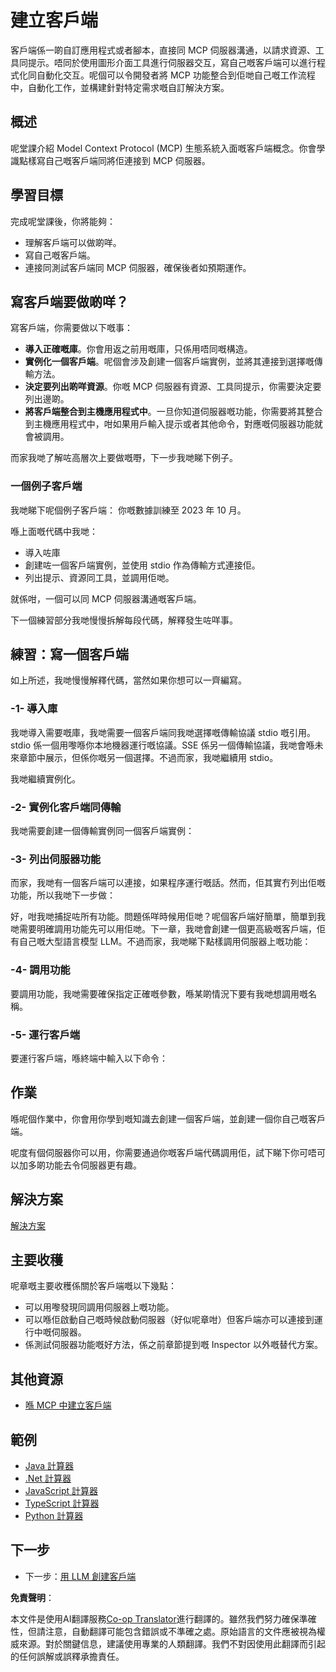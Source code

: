 <!--
CO_OP_TRANSLATOR_METADATA:
{
  "original_hash": "a9c3ca25df37dbb4c1518174fc415ce1",
  "translation_date": "2025-05-17T09:31:25+00:00",
  "source_file": "03-GettingStarted/02-client/README.md",
  "language_code": "hk"
}
-->
# 建立客戶端

客戶端係一啲自訂應用程式或者腳本，直接同 MCP 伺服器溝通，以請求資源、工具同提示。唔同於使用圖形介面工具進行伺服器交互，寫自己嘅客戶端可以進行程式化同自動化交互。呢個可以令開發者將 MCP 功能整合到佢哋自己嘅工作流程中，自動化工作，並構建針對特定需求嘅自訂解決方案。

## 概述

呢堂課介紹 Model Context Protocol (MCP) 生態系統入面嘅客戶端概念。你會學識點樣寫自己嘅客戶端同將佢連接到 MCP 伺服器。

## 學習目標

完成呢堂課後，你將能夠：

- 理解客戶端可以做啲咩。
- 寫自己嘅客戶端。
- 連接同測試客戶端同 MCP 伺服器，確保後者如預期運作。

## 寫客戶端要做啲咩？

寫客戶端，你需要做以下嘅事：

- **導入正確嘅庫**。你會用返之前用嘅庫，只係用唔同嘅構造。
- **實例化一個客戶端**。呢個會涉及創建一個客戶端實例，並將其連接到選擇嘅傳輸方法。
- **決定要列出啲咩資源**。你嘅 MCP 伺服器有資源、工具同提示，你需要決定要列出邊啲。
- **將客戶端整合到主機應用程式中**。一旦你知道伺服器嘅功能，你需要將其整合到主機應用程式中，咁如果用戶輸入提示或者其他命令，對應嘅伺服器功能就會被調用。

而家我哋了解咗高層次上要做嘅嘢，下一步我哋睇下例子。

### 一個例子客戶端

我哋睇下呢個例子客戶端：
你嘅數據訓練至 2023 年 10 月。

喺上面嘅代碼中我哋：

- 導入咗庫
- 創建咗一個客戶端實例，並使用 stdio 作為傳輸方式連接佢。
- 列出提示、資源同工具，並調用佢哋。

就係咁，一個可以同 MCP 伺服器溝通嘅客戶端。

下一個練習部分我哋慢慢拆解每段代碼，解釋發生咗咩事。

## 練習：寫一個客戶端

如上所述，我哋慢慢解釋代碼，當然如果你想可以一齊編寫。

### -1- 導入庫

我哋導入需要嘅庫，我哋需要一個客戶端同我哋選擇嘅傳輸協議 stdio 嘅引用。stdio 係一個用嚟喺你本地機器運行嘅協議。SSE 係另一個傳輸協議，我哋會喺未來章節中展示，但係你嘅另一個選擇。不過而家，我哋繼續用 stdio。

我哋繼續實例化。

### -2- 實例化客戶端同傳輸

我哋需要創建一個傳輸實例同一個客戶端實例：

### -3- 列出伺服器功能

而家，我哋有一個客戶端可以連接，如果程序運行嘅話。然而，佢其實冇列出佢嘅功能，所以我哋下一步做：

好，咁我哋捕捉咗所有功能。問題係咩時候用佢哋？呢個客戶端好簡單，簡單到我哋需要明確調用功能先可以用佢哋。下一章，我哋會創建一個更高級嘅客戶端，佢有自己嘅大型語言模型 LLM。不過而家，我哋睇下點樣調用伺服器上嘅功能：

### -4- 調用功能

要調用功能，我哋需要確保指定正確嘅參數，喺某啲情況下要有我哋想調用嘅名稱。

### -5- 運行客戶端

要運行客戶端，喺終端中輸入以下命令：

## 作業

喺呢個作業中，你會用你學到嘅知識去創建一個客戶端，並創建一個你自己嘅客戶端。

呢度有個伺服器你可以用，你需要通過你嘅客戶端代碼調用佢，試下睇下你可唔可以加多啲功能去令伺服器更有趣。

## 解決方案

[解決方案](./solution/README.md)

## 主要收穫

呢章嘅主要收穫係關於客戶端嘅以下幾點：

- 可以用嚟發現同調用伺服器上嘅功能。
- 可以喺佢啟動自己嘅時候啟動伺服器（好似呢章咁）但客戶端亦可以連接到運行中嘅伺服器。
- 係測試伺服器功能嘅好方法，係之前章節提到嘅 Inspector 以外嘅替代方案。

## 其他資源

- [喺 MCP 中建立客戶端](https://modelcontextprotocol.io/quickstart/client)

## 範例 

- [Java 計算器](../samples/java/calculator/README.md)
- [.Net 計算器](../../../../03-GettingStarted/samples/csharp)
- [JavaScript 計算器](../samples/javascript/README.md)
- [TypeScript 計算器](../samples/typescript/README.md)
- [Python 計算器](../../../../03-GettingStarted/samples/python) 

## 下一步

- 下一步：[用 LLM 創建客戶端](/03-GettingStarted/03-llm-client/README.md)

**免責聲明**：

本文件是使用AI翻譯服務[Co-op Translator](https://github.com/Azure/co-op-translator)進行翻譯的。雖然我們努力確保準確性，但請注意，自動翻譯可能包含錯誤或不準確之處。原始語言的文件應被視為權威來源。對於關鍵信息，建議使用專業的人類翻譯。我們不對因使用此翻譯而引起的任何誤解或誤釋承擔責任。